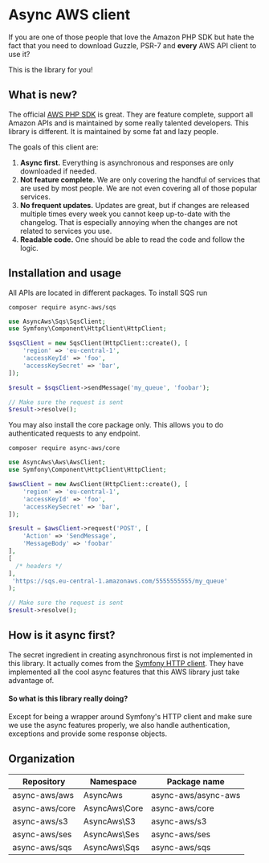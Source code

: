 # Async AWS client

If you are one of those people that love the Amazon PHP SDK but hate the fact 
that you need to download Guzzle, PSR-7 and **every** AWS API client to use it?

This is the library for you!

## What is new?

The official [AWS PHP SDK](https://github.com/aws/aws-sdk-php) is great. They are 
feature complete, support all Amazon APIs and is maintained by some really talented 
developers. This library is different. It is maintained by some fat and lazy people.

The goals of this client are:

1) **Async first.** Everything is asynchronous and responses are only downloaded if needed.
2) **Not feature complete.** We are only covering the handful of services that are used by most people. We are not even covering all of those popular services. 
3) **No frequent updates.** Updates are great, but if changes are released multiple times every week you cannot keep up-to-date with the changelog. That is especially annoying when the changes are not related to services you use. 
4) **Readable code.** One should be able to read the code and follow the logic. 

## Installation and usage

All APIs are located in different packages. To install SQS run

```
composer require async-aws/sqs
```

```php
use AsyncAws\Sqs\SqsClient;
use Symfony\Component\HttpClient\HttpClient;

$sqsClient = new SqsClient(HttpClient::create(), [
    'region' => 'eu-central-1',
    'accessKeyId' => 'foo',
    'accessKeySecret' => 'bar',
]);

$result = $sqsClient->sendMessage('my_queue', 'foobar');

// Make sure the request is sent
$result->resolve();
```


You may also install the core package only. This allows you to do authenticated requests to any endpoint. 

```
composer require async-aws/core
```

```php
use AsyncAws\Aws\AwsClient;
use Symfony\Component\HttpClient\HttpClient;

$awsClient = new AwsClient(HttpClient::create(), [
    'region' => 'eu-central-1',
    'accessKeyId' => 'foo',
    'accessKeySecret' => 'bar',
]);

$result = $awsClient->request('POST', [
    'Action' => 'SendMessage',
    'MessageBody' => 'foobar'
], 
[
  /* headers */
], 
 'https://sqs.eu-central-1.amazonaws.com/5555555555/my_queue'
);

// Make sure the request is sent
$result->resolve();
```


## How is it async first?

The secret ingredient in creating asynchronous first is not implemented in this library. 
It actually comes from the [Symfony HTTP client](https://symfony.com/doc/current/components/http_client.html).
They have implemented all the cool async features that this AWS library just take
advantage of. 

#### So what is this library really doing? 

Except for being a wrapper around Symfony's HTTP client and make sure we use the 
async features properly, we also handle authentication, exceptions and provide
some response objects. 


## Organization

| Repository | Namespace | Package name |
| ---------- | --------- | ------------ | 
| async-aws/aws | AsyncAws | async-aws/async-aws
| async-aws/core | AsyncAws\Core | async-aws/core
| async-aws/s3 | AsyncAws\S3 | async-aws/s3
| async-aws/ses | AsyncAws\Ses | async-aws/ses
| async-aws/sqs | AsyncAws\Sqs | async-aws/sqs

